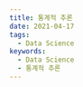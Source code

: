 ```yaml
---
title: 통계적 추론
date: 2021-04-17
tags:
  - Data Science
keywords:
  - Data Science
  - 통계적 추론
---
```

